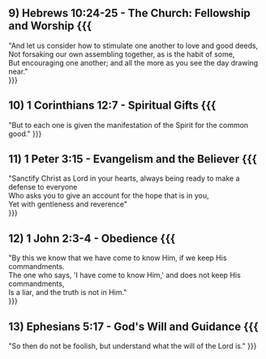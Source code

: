 ## 9) Hebrews 10:24-25 - The Church: Fellowship and Worship {{{
  "And let us consider how to stimulate one another to love and good deeds,   
  Not forsaking our own assembling together, as is the habit of some,   
  But encouraging one another; and all the more as you see the day drawing near."   
}}}
   
## 10) 1 Corinthians 12:7 - Spiritual Gifts {{{
  "But to each one is given the manifestation of the Spirit for the common good."
}}}
   
## 11) 1 Peter 3:15 - Evangelism and the Believer {{{
  "Sanctify Christ as Lord in your hearts, always being ready to make a defense to everyone   
  Who asks you to give an account for the hope that is in you,   
  Yet with gentleness and reverence"   
}}}   
   
## 12) 1 John 2:3-4 - Obedience {{{
  "By this we know that we have come to know Him, if we keep His commandments.   
  The one who says, 'I have come to know Him,' and does not keep His commandments,   
  Is a liar, and the truth is not in Him."   
}}}  
   
## 13) Ephesians 5:17 - God's Will and Guidance {{{
  "So then do not be foolish, but understand what the will of the Lord is."
}}}